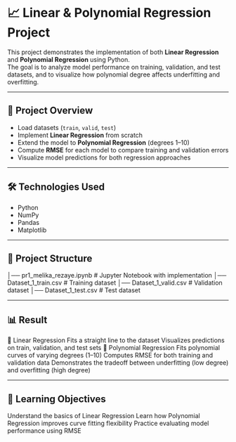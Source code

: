 # 📈 Linear & Polynomial Regression Project  

This project demonstrates the implementation of both **Linear Regression** and **Polynomial Regression** using Python.  
The goal is to analyze model performance on training, validation, and test datasets, and to visualize how polynomial degree affects underfitting and overfitting.  

---

## 🔹 Project Overview  
- Load datasets (`train`, `valid`, `test`)  
- Implement **Linear Regression** from scratch  
- Extend the model to **Polynomial Regression** (degrees 1–10)  
- Compute **RMSE** for each model to compare training and validation errors  
- Visualize model predictions for both regression approaches  

---

## 🛠️ Technologies Used  
- Python  
- NumPy  
- Pandas  
- Matplotlib  

---

## 📂 Project Structure  
│── pr1_melika_rezaye.ipynb # Jupyter Notebook with implementation
│── Dataset_1_train.csv # Training dataset
│── Dataset_1_valid.csv # Validation dataset
│── Dataset_1_test.csv # Test dataset

---

## 📊 Result 
🔹 Linear Regression
Fits a straight line to the dataset
Visualizes predictions on train, validation, and test sets
🔹 Polynomial Regression
Fits polynomial curves of varying degrees (1–10)
Computes RMSE for both training and validation data
Demonstrates the tradeoff between underfitting (low degree) and overfitting (high degree)

---
## 🎯 Learning Objectives
Understand the basics of Linear Regression
Learn how Polynomial Regression improves curve fitting flexibility
Practice evaluating model performance using RMSE
